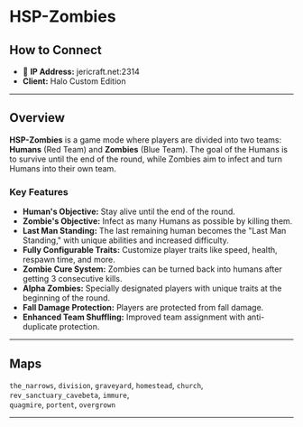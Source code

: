 # HSP-Zombies

## How to Connect

* 🔗 **IP Address:** jericraft.net:2314
* **Client:** Halo Custom Edition

---

## Overview

**HSP-Zombies** is a game mode where players are divided into two teams: **Humans** (Red Team) and **Zombies** (Blue
Team). The goal of the Humans is to survive until the end of the round, while Zombies aim to infect and turn Humans into
their own team.

### Key Features

- **Human's Objective:** Stay alive until the end of the round.
- **Zombie's Objective:** Infect as many Humans as possible by killing them.
- **Last Man Standing:** The last remaining human becomes the "Last Man Standing," with unique abilities and increased
  difficulty.
- **Fully Configurable Traits:** Customize player traits like speed, health, respawn time, and more.
- **Zombie Cure System:** Zombies can be turned back into humans after getting 3 consecutive kills.
- **Alpha Zombies:** Specially designated players with unique traits at the beginning of the round.
- **Fall Damage Protection:** Players are protected from fall damage.
- **Enhanced Team Shuffling:** Improved team assignment with anti-duplicate protection.

---

## Maps

`the_narrows`, `division`, `graveyard`, `homestead`, `church`, `rev_sanctuary_cavebeta`, `immure`,  
`quagmire`, `portent`, `overgrown`

---